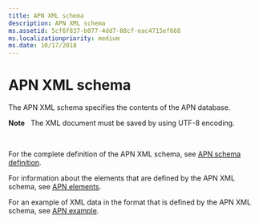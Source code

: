 ```yaml
---
title: APN XML schema
description: APN XML schema
ms.assetid: 5cf6f837-b077-4dd7-88cf-eac4715ef668
ms.localizationpriority: medium
ms.date: 10/17/2018
---
```


# APN XML schema


The APN XML schema specifies the contents of the APN database.

**Note**  
The XML document must be saved by using UTF-8 encoding.

 

For the complete definition of the APN XML schema, see [APN schema definition](apn-schema-definition.md).

For information about the elements that are defined by the APN XML schema, see [APN elements](apn-elements.md).

For an example of XML data in the format that is defined by the APN XML schema, see [APN example](apn-example.md).

 

 






